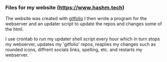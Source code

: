 ### Files for my website (https://www.hashm.tech) 

The website was created with [gitfolio](https://github.com/imfunniee/gitfolio)
I then wrote a program for the webserver and an updater script to update the repos and changes some of the html.

I use crontab to run my updater shell script every hour which in turn stops my webserver, updates my 'gitfolio' repos, reaplies my changes such as rounded icons, diffrent socials links, spelling, etc. and restarts my webserver.
